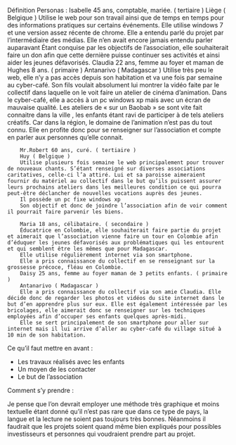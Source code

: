 Définition
    Personas :
        Isabelle 45 ans, comptable, mariée. ( tertiaire )
        Liège ( Belgique )
        Utilise le web pour son travail ainsi que de temps en temps pour des informations pratiques sur certains événements.
        Elle utilise windows 7 et une version assez récente de chrome.
        Elle a entendu parlé du projet par l’intermédiaire des médias. Elle n’en avait encore jamais entendu parler auparavant
        Étant conquise par les objectifs de l’association, elle souhaiterait faire un don afin que cette dernière puisse continuer ses activités et ainsi aider les jeunes défavorisés.
        Claudia 22 ans, femme au foyer et maman de Hughes 8 ans. ( primaire )
        Antanarivo ( Madagascar )
        Utilise très peu le web, elle n’y a pas accès depuis son habitation et va une fois par semaine au cyber-café. Son fils voulait absolument lui montrer la vidéo faite par le collectif dans laquelle on le voit faire un atelier de cinéma d’animation.
        Dans le cyber-café, elle a accès à un pc windows xp mais avec un écran de mauvaise qualité.
        Les ateliers de « sur un Baobab » se sont vite fait connaitre dans la ville , les enfants étant ravi de participer à de tels ateliers créatifs. Car dans la région, le domaine de l’animation n’est pas du tout connu.
        Elle en profite donc pour se renseigner sur l’association et compte en parler aux personnes qu’elle connait.

        Mr.Robert 60 ans, curé. ( tertiaire )
        Huy ( Belgique )
        Utilise plusieurs fois semaine le web principalement pour trouver de nouveaux chants. S’étant renseigné sur diverses associations caritatives, celle-ci l’a attiré. Lui et sa paroisse aimeraient fournir du matériel au collectif dans le but qu’ils puissent assurer leurs prochains ateliers dans les meilleures condition ce qui pourra peut-être déclancher de nouvelles vocations auprès des jeunes.
        Il possède un pc fixe windows xp
        Son objectif et donc de joindre l’association afin de voir comment il pourrait faire parvenir les biens.

        Maria 18 ans, célibataire. ( secondaire )
        Éducatrice en Colombie, elle souhaiterait faire partie du projet et aimerait que l’association vienne faire un tour en Colombie afin d’éduquer les jeunes défavorisés aux problématiques qui les entourent et qui semblent être les mêmes que pour Madagascar.
        Elle utilise régulièrement internet via son smartphone.
        Elle a pris connaissance du collectif en se renseignant sur la grossesse précoce, fléau en Colombie.
        Daisy 25 ans, femme au foyer maman de 3 petits enfants. ( primaire )
        Antanarivo ( Madagascar )
        Elle a pris connaissance du collectif via son amie Claudia. Elle décide donc de regarder les photos et vidéos du site internet dans le but d’en apprendre plus sur eux. Elle est également intéressée par les bricolages, elle aimerait donc se renseigner sur les techniques employées afin d’occuper ses enfants quelques après-midi.
        Elle se sert principalement de son smartphone pour aller sur internet mais il lui arrive d’aller au cyber-café du village situé à 10 min de son habitation.


Ce qu’il faut mettre en avant :

- Les travaux réalisés avec les enfants
- Un moyen de les contacter
- Le but de l’association


Comment s’y prendre :

Je pense que l’on devrait employer une méthode très graphique et moins textuelle étant donné qu’il n’est pas rare que dans ce type de pays, la langue et la lecture ne soient pas toujours très bonnes. Néanmoins il faudrait que les projets soient quand même bien expliqués pour possibles investisseurs et personnes qui voudraient prendre part au projet.
